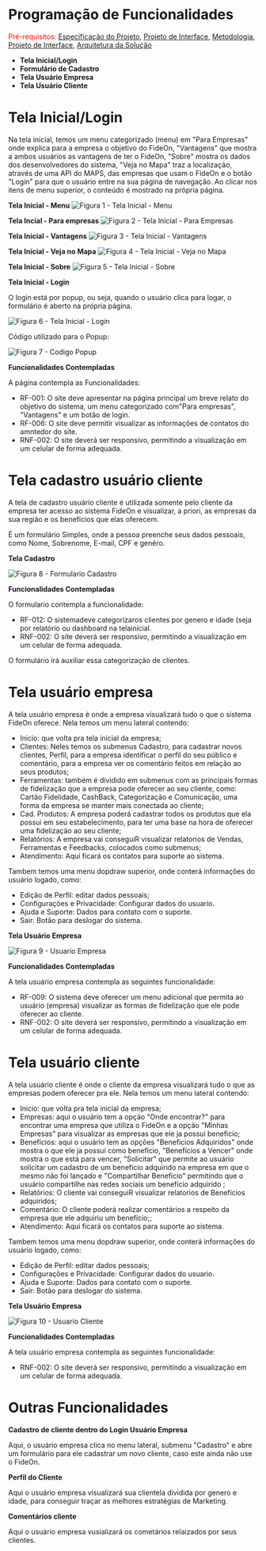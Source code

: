 # Programação de Funcionalidades
<span style="color:red">Pré-requisitos: <a href="2-Especificação do Projeto.md"> Especificação do Projeto</a></span>, <a href="3-Projeto de Interface.md"> Projeto de Interface</a>, <a href="4-Metodologia.md"> Metodologia</a>, <a href="3-Projeto de Interface.md"> Projeto de Interface</a>, <a href="5-Arquitetura da Solução.md"> Arquitetura da Solução</a>

- **Tela Inicial/Login**
- **Formulário de Cadastro**
- **Tela Usuário Empresa**
- **Tela Usuário Cliente**

# Tela Inicial/Login

Na tela inicial, temos um menu categorizado (menu) em "Para Empresas" onde explica para a empresa o objetivo do FideOn, "Vantagens" que mostra a ambos usuários as vantagens de ter o FideOn, "Sobre" mostra os dados dos desenvolvedores do sistema, "Veja no Mapa" traz a localização, através de uma API do MAPS, das empresas que usam o FideOn e o botão "Login" para que o usuário entre na sua página de navegação. Ao clicar nos itens de menu superior, o conteúdo é mostrado na própria página.

**Tela Inicial - Menu**
![Figura 1 - Tela Inicial - Menu](img/menu-inicial.PNG)

**Tela Incial - Para empresas**
![Figura 2 - Tela Inicial - Para Empresas](img/para-empresas.PNG)

**Tela Inicial - Vantagens**
![Figura 3 - Tela Inicial - Vantagens](img/vantagens.PNG)


**Tela Inicial - Veja no Mapa**
![Figura 4 - Tela Inicial - Veja no Mapa](img/menu-vejamapa.PNG)

**Tela Inicial - Sobre**
![Figura 5 - Tela Inicial - Sobre](img/menu-sobre.PNG)

**Tela Inicial - Login**

O login está por popup, ou seja, quando o usuário clica para logar, o formulário é aberto na própria página.

![Figura 6 - Tela Inicial - Login](img/tela-loginpopup.PNG)

Código utilizado para o Popup:

![Figura 7 - Codigo Popup](img/popup.PNG)

**Funcionalidades Contempladas**

A página contempla as Funcionalidades: 

- RF-001: O site deve apresentar na página principal um breve relato do objetivo do sistema, um menu categorizado com"Para empresas", "Vantagens" e um botão de login.
- RF-006: O site deve permitir visualizar as informações de contatos do amntedor do site.
- RNF-002: O site deverá ser responsivo, permitindo a visualização em um celular de forma adequada.

# Tela cadastro usuário cliente

A tela de cadastro usuário cliente é utilizada somente pelo cliente da empresa ter acesso ao sistema FideOn e visualizar, a priori, as empresas da sua região e os beneficios que elas oferecem.

É um formulário Simples, onde a pessoa preenche seus dados pessoais, como Nome, Sobrenome, E-mail, CPF e genêro.

**Tela Cadastro**

![Figura 8 - Formulario Cadastro](img/form-cadastro.PNG)

**Funcionalidades Contempladas**

O formulario contempla a funcionalidade:

- RF-012: O sistemadeve categorizaros clientes por genero e idade (seja por relatório ou dashboard na telainicial.
- RNF-002: O site deverá ser responsivo, permitindo a visualização em um celular de forma adequada.

O formulário irá auxiliar essa categorização de clientes.

# Tela usuário empresa

A tela usuário empresa é onde a empresa visualizará tudo o que o sistema FideOn oferece. Nela temos um menu lateral contendo: 

- Inicio: que volta pra tela inicial da empresa;
- Clientes: Neles temos os submenus Cadastro, para cadastrar novos clientes, Perfil, para a empresa identificar o perfil do seu público e comentário, para a empresa ver os comentário feitos em relação ao seus produtos;
- Ferramentas: também é dividido em submenus com as principais formas de fidelização que a empresa pode oferecer ao seu cliente, como: Cartão Fidelidade, CashBack, Categorização e Comunicação, uma forma da empresa se manter mais conectada ao cliente;
- Cad. Produtos: A empresa poderá cadastrar todos os produtos que ela possui em seu estabelecimento, para ter uma base na hora de oferecer uma fidelização ao seu cliente;
- Relatórios: A empresa vai conseguiR visualizar relatorios de Vendas, Ferramentas e Feedbacks, colocados como submenus;
- Atendimento: Aqui ficará os contatos para suporte ao sistema.

Tambem temos uma menu dopdraw superior, onde conterá informações do usuário logado, como:

- Edição de Perfil: editar dados pessoais;
- Configurações e Privacidade: Configurar dados do usuario.
- Ajuda e Suporte: Dados para contato com o suporte.
- Sair: Botão para deslogar do sistema.

**Tela Usuário Empresa**

![Figura 9 - Usuario Empresa](img/tela-usuarioempresa.PNG)

**Funcionalidades Contempladas**

A tela usuário empresa contempla as seguintes funcionalidade:

- RF-009: O sistema deve oferecer um menu adicional que permita ao usuário (empresa) visualizar as formas de fidelização que ele pode oferecer ao cliente.
- RNF-002: O site deverá ser responsivo, permitindo a visualização em um celular de forma adequada.

# Tela usuário cliente

A tela usuário cliente é onde o cliente da empresa visualizará tudo o que as empresas podem oferecer pra ele. Nela temos um menu lateral contendo: 

- Inicio: que volta pra tela inicial da empresa;
- Empresas: aqui o usuário tem a opção "Onde encontrar?" para encontrar uma empresa que utiliza o FideOn e a opção "Minhas Empresas" para visualizar as empresas que ele ja possui beneficio;
- Benefícios: aqui o usuário tem as opções "Beneficios Adquiridos" onde mostra o que ele ja possui como benefício, "Benefícios a Vencer" onde mostra o que está para vencer, "Solicitar" que permite ao usuário solicitar um cadastro de um benefício adquirido na empresa em que o mesmo não foi lançado e "Compartilhar Beneficio" permitindo que o usuário compartilhe nas redes sociais um benefício adquirido ;
- Relatórios: O cliente vai conseguiR visualizar relatorios de Benefícios adquiridos;
- Comentário: O cliente poderá realizar comentários a respeito da empresa que ele adquiriu um benefício;;
- Atendimento: Aqui ficará os contatos para suporte ao sistema.

Tambem temos uma menu dopdraw superior, onde conterá informações do usuário logado, como:

- Edição de Perfil: editar dados pessoais;
- Configurações e Privacidade: Configurar dados do usuario.
- Ajuda e Suporte: Dados para contato com o suporte.
- Sair: Botão para deslogar do sistema.

**Tela Usuário Empresa**

![Figura 10 - Usuario Cliente](img/tela-usuariocliente.PNG)

**Funcionalidades Contempladas**

A tela usuário empresa contempla as seguintes funcionalidade:

- RNF-002: O site deverá ser responsivo, permitindo a visualização em um celular de forma adequada.

# Outras Funcionalidades

**Cadastro de cliente dentro do Login Usuário Empresa**

Aqui, o usuário empresa clica no menu lateral, submenu "Cadastro" e abre um formulário para ele cadastrar um novo cliente, caso este ainda não use o FideOn.

**Perfil do Cliente**

Aqui o usuário empresa visualizará sua clientela dividida por genero e idade, para conseguir traçar as melhores estratégias de Marketing.

**Comentários cliente**

Aqui o usuário empresa vusializará os cometários relaizados por seus clientes.
